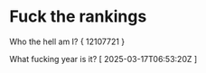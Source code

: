 # Fuck the rankings

Who the hell am I?
{ 12107721 }

What fucking year is it?
[ 2025-03-17T06:53:20Z ]

